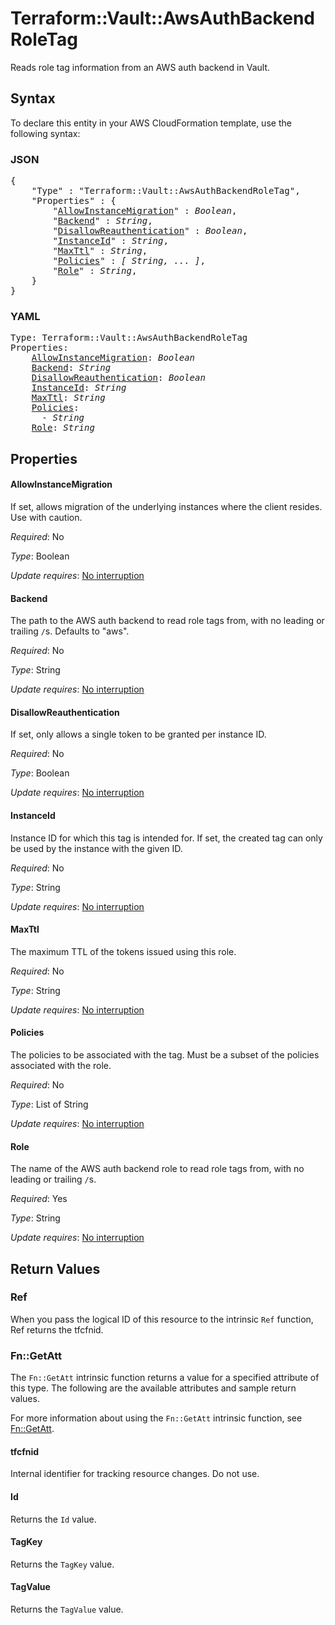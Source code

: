 # Terraform::Vault::AwsAuthBackendRoleTag

Reads role tag information from an AWS auth backend in Vault.

## Syntax

To declare this entity in your AWS CloudFormation template, use the following syntax:

### JSON

<pre>
{
    "Type" : "Terraform::Vault::AwsAuthBackendRoleTag",
    "Properties" : {
        "<a href="#allowinstancemigration" title="AllowInstanceMigration">AllowInstanceMigration</a>" : <i>Boolean</i>,
        "<a href="#backend" title="Backend">Backend</a>" : <i>String</i>,
        "<a href="#disallowreauthentication" title="DisallowReauthentication">DisallowReauthentication</a>" : <i>Boolean</i>,
        "<a href="#instanceid" title="InstanceId">InstanceId</a>" : <i>String</i>,
        "<a href="#maxttl" title="MaxTtl">MaxTtl</a>" : <i>String</i>,
        "<a href="#policies" title="Policies">Policies</a>" : <i>[ String, ... ]</i>,
        "<a href="#role" title="Role">Role</a>" : <i>String</i>,
    }
}
</pre>

### YAML

<pre>
Type: Terraform::Vault::AwsAuthBackendRoleTag
Properties:
    <a href="#allowinstancemigration" title="AllowInstanceMigration">AllowInstanceMigration</a>: <i>Boolean</i>
    <a href="#backend" title="Backend">Backend</a>: <i>String</i>
    <a href="#disallowreauthentication" title="DisallowReauthentication">DisallowReauthentication</a>: <i>Boolean</i>
    <a href="#instanceid" title="InstanceId">InstanceId</a>: <i>String</i>
    <a href="#maxttl" title="MaxTtl">MaxTtl</a>: <i>String</i>
    <a href="#policies" title="Policies">Policies</a>: <i>
      - String</i>
    <a href="#role" title="Role">Role</a>: <i>String</i>
</pre>

## Properties

#### AllowInstanceMigration

If set, allows migration of the underlying instances where the client resides. Use with caution.

_Required_: No

_Type_: Boolean

_Update requires_: [No interruption](https://docs.aws.amazon.com/AWSCloudFormation/latest/UserGuide/using-cfn-updating-stacks-update-behaviors.html#update-no-interrupt)

#### Backend

The path to the AWS auth backend to
read role tags from, with no leading or trailing `/`s. Defaults to "aws".

_Required_: No

_Type_: String

_Update requires_: [No interruption](https://docs.aws.amazon.com/AWSCloudFormation/latest/UserGuide/using-cfn-updating-stacks-update-behaviors.html#update-no-interrupt)

#### DisallowReauthentication

If set, only allows a single token to be granted per instance ID.

_Required_: No

_Type_: Boolean

_Update requires_: [No interruption](https://docs.aws.amazon.com/AWSCloudFormation/latest/UserGuide/using-cfn-updating-stacks-update-behaviors.html#update-no-interrupt)

#### InstanceId

Instance ID for which this tag is intended for. If set, the created tag can only be used by the instance with the given ID.

_Required_: No

_Type_: String

_Update requires_: [No interruption](https://docs.aws.amazon.com/AWSCloudFormation/latest/UserGuide/using-cfn-updating-stacks-update-behaviors.html#update-no-interrupt)

#### MaxTtl

The maximum TTL of the tokens issued using this role.

_Required_: No

_Type_: String

_Update requires_: [No interruption](https://docs.aws.amazon.com/AWSCloudFormation/latest/UserGuide/using-cfn-updating-stacks-update-behaviors.html#update-no-interrupt)

#### Policies

The policies to be associated with the tag. Must be a subset of the policies associated with the role.

_Required_: No

_Type_: List of String

_Update requires_: [No interruption](https://docs.aws.amazon.com/AWSCloudFormation/latest/UserGuide/using-cfn-updating-stacks-update-behaviors.html#update-no-interrupt)

#### Role

The name of the AWS auth backend role to read
role tags from, with no leading or trailing `/`s.

_Required_: Yes

_Type_: String

_Update requires_: [No interruption](https://docs.aws.amazon.com/AWSCloudFormation/latest/UserGuide/using-cfn-updating-stacks-update-behaviors.html#update-no-interrupt)

## Return Values

### Ref

When you pass the logical ID of this resource to the intrinsic `Ref` function, Ref returns the tfcfnid.

### Fn::GetAtt

The `Fn::GetAtt` intrinsic function returns a value for a specified attribute of this type. The following are the available attributes and sample return values.

For more information about using the `Fn::GetAtt` intrinsic function, see [Fn::GetAtt](https://docs.aws.amazon.com/AWSCloudFormation/latest/UserGuide/intrinsic-function-reference-getatt.html).

#### tfcfnid

Internal identifier for tracking resource changes. Do not use.

#### Id

Returns the <code>Id</code> value.

#### TagKey

Returns the <code>TagKey</code> value.

#### TagValue

Returns the <code>TagValue</code> value.

